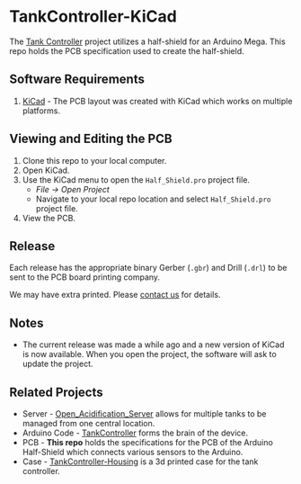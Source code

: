 # TankController-KiCad

The [Tank Controller](https://github.com/Open-Acidification/TankController) project utilizes a half-shield for an Arduino Mega. This repo holds the PCB specification used to create the half-shield.

## Software Requirements

1. [KiCad](https://kicad.org/) - The PCB layout was created with KiCad which works on multiple platforms.

## Viewing and Editing the PCB

1. Clone this repo to your local computer.
1. Open KiCad.
1. Use the KiCad menu to open the `Half_Shield.pro` project file.
    * _File -> Open Project_
    * Navigate to your local repo location and select `Half_Shield.pro` project file.
1. View the PCB.

## Release

Each release has the appropriate binary Gerber (`.gbr`) and Drill (`.drl`) to be sent to the PCB board printing company.

We may have extra printed. Please [contact us](https://gab.wallawalla.edu/~kirt.onthank/) for details.

## Notes

* The current release was made a while ago and a new version of KiCad is now available. When you open the project, the software will ask to update the project.

## Related Projects

* Server - [Open_Acidification_Server](https://github.com/Open-Acidification/Open_Acidification_Server) allows for multiple tanks to be managed from one central location.
* Arduino Code - [TankController](https://github.com/Open-Acidification/TankController) forms the brain of the device.
* PCB - __This repo__ holds the specifications for the PCB of the Arduino Half-Shield which connects various sensors to the Arduino.
* Case - [TankController-Housing](https://github.com/Open-Acidification/TankController-Housing) is a 3d printed case for the tank controller.
